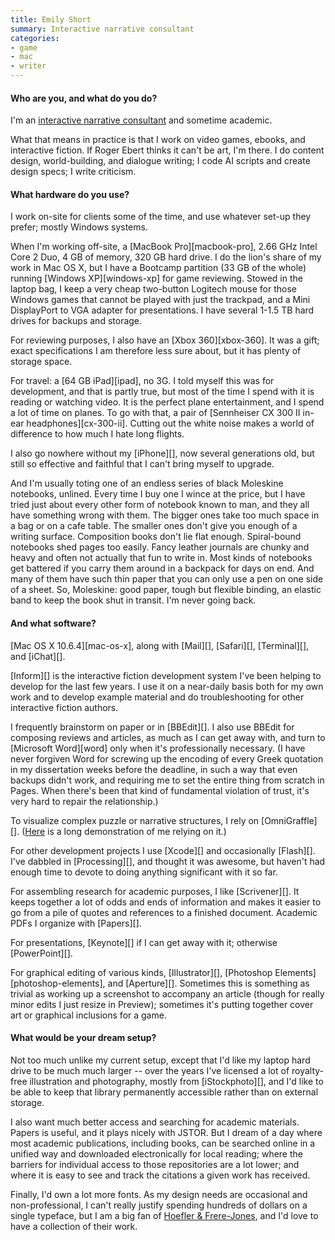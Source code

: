 ```yaml
---
title: Emily Short
summary: Interactive narrative consultant
categories:
- game
- mac
- writer
---
```


#### Who are you, and what do you do?

I'm an [interactive narrative consultant](http://emshort.wordpress.com/ "Emily's website.") and sometime academic.

What that means in practice is that I work on video games, ebooks, and interactive fiction. If Roger Ebert thinks it can't be art, I'm there. I do content design, world-building, and dialogue writing; I code AI scripts and create design specs; I write criticism.

#### What hardware do you use?

I work on-site for clients some of the time, and use whatever set-up they prefer; mostly Windows systems.

When I'm working off-site, a [MacBook Pro][macbook-pro], 2.66 GHz Intel Core 2 Duo, 4 GB of memory, 320 GB hard drive. I do the lion's share of my work in Mac OS X, but I have a Bootcamp partition (33 GB of the whole) running [Windows XP][windows-xp] for game reviewing. Stowed in the laptop bag, I keep a very cheap two-button Logitech mouse for those Windows games that cannot be played with just the trackpad, and a Mini DisplayPort to VGA adapter for presentations. I have several 1-1.5 TB hard drives for backups and storage.

For reviewing purposes, I also have an [Xbox 360][xbox-360]. It was a gift; exact specifications I am therefore less sure about, but it has plenty of storage space.

For travel: a [64 GB iPad][ipad], no 3G. I told myself this was for development, and that is partly true, but most of the time I spend with it is reading or watching video. It is the perfect plane entertainment, and I spend a lot of time on planes. To go with that, a pair of [Sennheiser CX 300 II in-ear headphones][cx-300-ii]. Cutting out the white noise makes a world of difference to how much I hate long flights.

I also go nowhere without my [iPhone][], now several generations old, but still so effective and faithful that I can't bring myself to upgrade.

And I'm usually toting one of an endless series of black Moleskine notebooks, unlined. Every time I buy one I wince at the price, but I have tried just about every other form of notebook known to man, and they all have something wrong with them. The bigger ones take too much space in a bag or on a cafe table. The smaller ones don't give you enough of a writing surface. Composition books don't lie flat enough. Spiral-bound notebooks shed pages too easily. Fancy leather journals are chunky and heavy and often not actually that fun to write in. Most kinds of notebooks get battered if you carry them around in a backpack for days on end. And many of them have such thin paper that you can only use a pen on one side of a sheet. So, Moleskine: good paper, tough but flexible binding, an elastic band to keep the book shut in transit. I'm never going back.

#### And what software?

[Mac OS X 10.6.4][mac-os-x], along with [Mail][], [Safari][], [Terminal][], and [iChat][].

[Inform][] is the interactive fiction development system I've been helping to develop for the last few years. I use it on a near-daily basis both for my own work and to develop example material and do troubleshooting for other interactive fiction authors.

I frequently brainstorm on paper or in [BBEdit][]. I also use BBEdit for composing reviews and articles, as much as I can get away with, and turn to [Microsoft Word][word] only when it's professionally necessary. (I have never forgiven Word for screwing up the encoding of every Greek quotation in my dissertation weeks before the deadline, in such a way that even backups didn't work, and requiring me to set the entire thing from scratch in Pages. When there's been that kind of fundamental violation of trust, it's very hard to repair the relationship.)

To visualize complex puzzle or narrative structures, I rely on [OmniGraffle][]. ([Here](http://inform-fiction.org/I7Downloads/Examples/bronze/Overview.html "Emily's making-of for a piece of her IF.") is a long demonstration of me relying on it.)

For other development projects I use [Xcode][] and occasionally [Flash][]. I've dabbled in [Processing][], and thought it was awesome, but haven't had enough time to devote to doing anything significant with it so far.

For assembling research for academic purposes, I like [Scrivener][]. It keeps together a lot of odds and ends of information and makes it easier to go from a pile of quotes and references to a finished document. Academic PDFs I organize with [Papers][].

For presentations, [Keynote][] if I can get away with it; otherwise [PowerPoint][].

For graphical editing of various kinds, [Illustrator][], [Photoshop Elements][photoshop-elements], and [Aperture][]. Sometimes this is something as trivial as working up a screenshot to accompany an article (though for really minor edits I just resize in Preview); sometimes it's putting together cover art or graphical inclusions for a game.

#### What would be your dream setup?

Not too much unlike my current setup, except that I'd like my laptop hard drive to be much much larger -- over the years I've licensed a lot of royalty-free illustration and photography, mostly from [iStockphoto][], and I'd like to be able to keep that library permanently accessible rather than on external storage.

I also want much better access and searching for academic materials. Papers is useful, and it plays nicely with JSTOR. But I dream of a day where most academic publications, including books, can be searched online in a unified way and downloaded electronically for local reading; where the barriers for individual access to those repositories are a lot lower; and where it is easy to see and track the citations a given work has received.

Finally, I'd own a lot more fonts. As my design needs are occasional and non-professional, I can't really justify spending hundreds of dollars on a single typeface, but I am a big fan of [Hoefler & Frere-Jones](http://www.typography.com/ "Hoefler & Frere-Jones typefaces."), and I'd love to have a collection of their work.